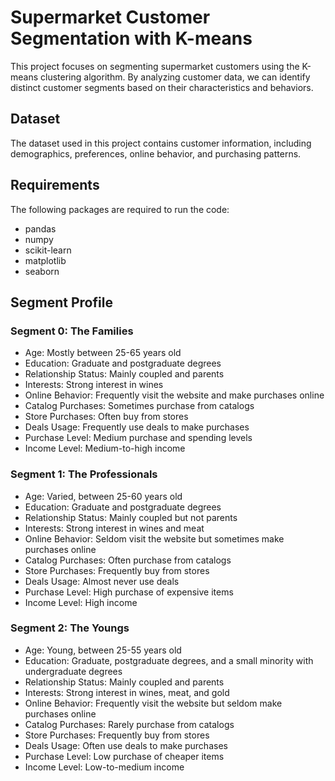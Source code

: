 # Supermarket Customer Segmentation with K-means

This project focuses on segmenting supermarket customers using the K-means clustering algorithm. By analyzing customer data, we can identify distinct customer segments based on their characteristics and behaviors.

## Dataset

The dataset used in this project contains customer information, including demographics, preferences, online behavior, and purchasing patterns. 

## Requirements

The following packages are required to run the code:

- pandas
- numpy
- scikit-learn
- matplotlib
- seaborn

## Segment Profile

### Segment 0: The Families

- Age: Mostly between 25-65 years old
- Education: Graduate and postgraduate degrees
- Relationship Status: Mainly coupled and parents
- Interests: Strong interest in wines
- Online Behavior: Frequently visit the website and make purchases online
- Catalog Purchases: Sometimes purchase from catalogs
- Store Purchases: Often buy from stores
- Deals Usage: Frequently use deals to make purchases
- Purchase Level: Medium purchase and spending levels
- Income Level: Medium-to-high income

### Segment 1: The Professionals

- Age: Varied, between 25-60 years old
- Education: Graduate and postgraduate degrees
- Relationship Status: Mainly coupled but not parents
- Interests: Strong interest in wines and meat
- Online Behavior: Seldom visit the website but sometimes make purchases online
- Catalog Purchases: Often purchase from catalogs
- Store Purchases: Frequently buy from stores
- Deals Usage: Almost never use deals
- Purchase Level: High purchase of expensive items
- Income Level: High income

### Segment 2: The Youngs

- Age: Young, between 25-55 years old
- Education: Graduate, postgraduate degrees, and a small minority with undergraduate degrees
- Relationship Status: Mainly coupled and parents
- Interests: Strong interest in wines, meat, and gold
- Online Behavior: Frequently visit the website but seldom make purchases online
- Catalog Purchases: Rarely purchase from catalogs
- Store Purchases: Frequently buy from stores
- Deals Usage: Often use deals to make purchases
- Purchase Level: Low purchase of cheaper items
- Income Level: Low-to-medium income